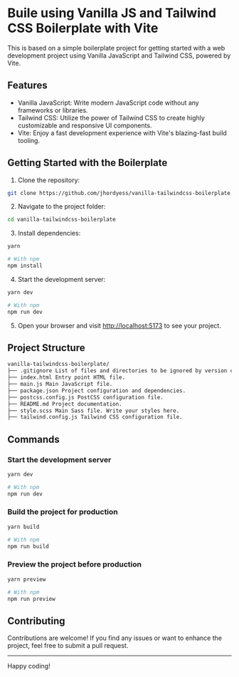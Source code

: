 # Buile using Vanilla JS and Tailwind CSS Boilerplate with Vite

This is based on a simple boilerplate project for getting started with a web development project using Vanilla JavaScript and Tailwind CSS, powered by Vite.

## Features

- Vanilla JavaScript: Write modern JavaScript code without any frameworks or libraries.
- Tailwind CSS: Utilize the power of Tailwind CSS to create highly customizable and responsive UI components.
- Vite: Enjoy a fast development experience with Vite's blazing-fast build tooling.

## Getting Started with the Boilerplate

1. Clone the repository:

```sh
git clone https://github.com/jhordyess/vanilla-tailwindcss-boilerplate.git
```

2. Navigate to the project folder:

```sh
cd vanilla-tailwindcss-boilerplate
```

3. Install dependencies:

```sh
yarn

# With npm
npm install
```

4. Start the development server:

```sh
yarn dev

# With npm
npm run dev
```

5. Open your browser and visit [http://localhost:5173](http://localhost:5173) to see your project.

## Project Structure

```md
vanilla-tailwindcss-boilerplate/
├── .gitignore List of files and directories to be ignored by version control.
├── index.html Entry point HTML file.
├── main.js Main JavaScript file.
├── package.json Project configuration and dependencies.
├── postcss.config.js PostCSS configuration file.
├── README.md Project documentation.
├── style.scss Main Sass file. Write your styles here.
├── tailwind.config.js Tailwind CSS configuration file.
```

## Commands

### Start the development server

```sh
yarn dev

# With npm
npm run dev
```

### Build the project for production

```sh
yarn build

# With npm
npm run build
```

### Preview the project before production

```sh
yarn preview

# With npm
npm run preview
```

## Contributing

Contributions are welcome! If you find any issues or want to enhance the project, feel free to submit a pull request.

---

Happy coding!
